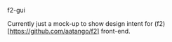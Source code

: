 f2-gui

Currently just a mock-up to show design intent for (f2)[https://github.com/aatango/f2] front-end.

<!-- When implementing Open, be carefull to either work with the indexes give (can list even just indexes), or find a way to avoid dumb errors (ex: what if user names their points as multiples of 10?) -->

<!-- TODO: Add screenshot -->
